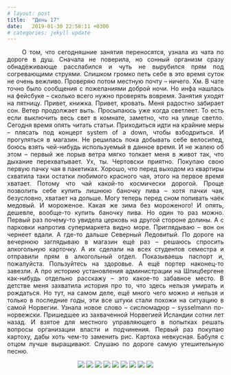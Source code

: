 ```yaml
---
# layout: post
title:  "День 17"
date:   2019-01-30 22:58:11 +0300
# categories: jekyll update
---
```


<div style="text-align: justify">
&nbsp;&nbsp;&nbsp;&nbsp;
О том, что сегодняшние занятия переносятся, узнала из чата по дороге в душ. Сначала не поверила, но сонный организм сразу обнадёживающе расслабился и чуть не вырубился прям под согревающими струями. Слишком громко петь себе в это время суток не очень вежливо. Проверяю потом местную почту – ничего. Хм. В чате точно было сообщения с пожеланиями доброй ночи. Но инфа нашлась на фейсбуке – сколько всего нужно проверять вовремя. Занятия уходят на пятницу. Привет, книжка. Привет, кровать. Меня радостно забирает сон. Ветер продолжает выть. Просыпаюсь уже когда светлеет. То есть если выключить весь свет в комнате, заметно, что на улице светло. Сегодня время опять читать статьи. Приходиться идти на крайние меры – плясать под концерт system of a down, чтобы взбодриться. И прогуляться в магазин. Не решилась пока добывать себе велосипед, боюсь взять чей-нибудь используемый в данное время. И не жалею об этом – первый же порыв ветра мягко толкает меня в живот так, что дыхание перехватывает. Ух, ты. Чертовски приятно. Покупаю свою первую пачку чая в пакетиках. Хорошо, что перед выходом из квартиры схватила таки остатки любимого красного чая, этого на первое время хватает. Потому что чай какой-то космически дорогой. Проще позволить себе купить лишнюю баночку пива – хотя пачки чая, безусловно, хватает на дольше. Могу теперь перед сном попивать чаёк медовый. И мороженое. Какая же зима без мороженого! И опять, дешевле, вообще-то купить баночку пива. Но один то раз можно. Первый раз почему-то увидела церковь на другой стороне долины. А с парковки напротив супермаркета видно море. Приглядываю – вон он чернеет вдали. А где-то дальше Северный Ледовитый. По дороге на вечернюю заглядываю в магазин ещё раз – решаюсь спросить алкогольную карточку. А их сделали на всех студентов семестра и отправили прям в алкогольный отдел. Показываешь паспорт и, пожалуйста. Пользуйтесь на здоровье. А ещё портер наконец-то завезли. А про историю установления администрации на Шпицбергене как-нибудь отдельно расскажу – это какое-то забавное место. В детстве меня захватила история про то, что здесь нельзя умирать и рождаться. Но тут, на самом деле, ещё много чего можно и нельзя и только в последние годы, эти все штуки стали похожи на ситуацию в самой Норвегии. Узнала новое слово – сислюмадюр – sysselmann по-норвежски. Пришедшее из захваченной Норвегией Исландии сотни лет назад. И взятое для местного управляющего в попытках решать вопросы организации власти и подчинения. Первый раз покупаю картоху, дабы хоть чем-то заменить рис. Картоха невкусная. Бабуля с отцом лучше выращивают. 
Слушаю по дороге самую утешительную песню.
</div>

<p align="center">
    <img src="{{site.baseurl}}/assets/images/83.png" />
    <img src="{{site.baseurl}}/assets/images/84.png" />
    <img src="{{site.baseurl}}/assets/images/85.png" />
    <img src="{{site.baseurl}}/assets/images/86.png" />
    <img src="{{site.baseurl}}/assets/images/87.png" />
    <img src="{{site.baseurl}}/assets/images/88.png" />
    <img src="{{site.baseurl}}/assets/images/89.png" />
    <img src="{{site.baseurl}}/assets/images/90.png" />
    <img src="{{site.baseurl}}/assets/images/91.png" />
</p>


